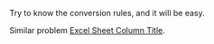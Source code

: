 Try to know the conversion rules, and it will be easy.

Similar problem [Excel Sheet Column Title](https://github.com/hanzichi/leetcode/tree/master/Algorithms/Excel%20Sheet%20Column%20Title).